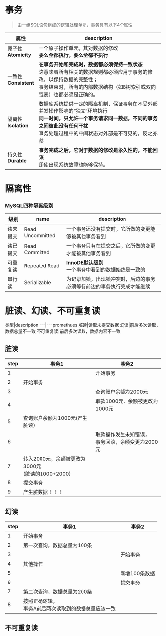 # 事务
> 由一组SQL语句组成的逻辑处理单元，事务具有以下4个属性

属性|description
---|---
原子性<br>**Atomicity**|一个原子操作单元，其对数据的修改<br>**要么全都执行，要么全都不执行**
一致性<br>**Consistent**|**在事务开始和完成时，数据都必须保持一致状态**<br>这意味着所有相关的数据规则都必须应用于事务的修改，以保持数据的完整性；<br>事务结束时，所有的内部数据结构（如B树索引或双向链表）也都必须是正确的。
隔离性<br>**Isolation**|数据库系统提供一定的隔离机制，保证事务在不受外部并发操作影响的“独立”环境执行<br>**同一时间，只允许一个事务请求同一数据，不同的事务之间彼此没有任何干扰**<br>事务处理过程中的中间状态对外部是不可见的，反之亦然
持久性<br>**Durable**|**事务完成之后，它对于数据的修改是永久性的，不能回滚**<br>即使出现系统故障也能够保持。

# 隔离性
### MySQL四种隔离级别
级别|name|description
---|---|---
读未提交|Read Uncommitted|一个事务还没有提交时，它所做的变更能够被其他事务看到
读已提交|Read Committed|一个事务只有在提交之后，它所做的变更才能被其他事务看到
可重复读|Repeated Read|**InnoDB默认级别**<br>一个事务中看到的数据始终是一致的
串行读|Serializable|为记录加锁，出现锁冲突时，后边的事务必须等待前边的事务执行完成才能继续

# 脏读、幻读、不可重复读
类型|description
---|---promethues
脏读|读取未提交数据
幻读|前后多次读取，数据总量不一致
不可重复读|前后多次读取，数据内容不一致

## 脏读
step|事务1|事务2
---|---|---
1||开始事务
2|开始事务|
3||查询账户余额为2000元
4||取款1000元，余额被更改为1000元
5|查询账户余额为1000元(产生脏读)|
6||取款操作发生未知错误，<br>事务回滚，余额变更为2000元
7|转入2000元，余额被更改为3000元<br>(脏读的1000+2000)|
8|提交事务|
9|产生脏数据！！！|

## 幻读
step|事务1|事务2
---|---|---
1|开始事务|
2|第一次查询，数据总量为100条|
3||开始事务
4|其他操作|
5||新增100条数据
6||提交事务
7|第二次查询，数据总量为200条|
8|按照正确逻辑，<br>事务A前后两次读取到的数据总量应该一致|

## 不可重复读

